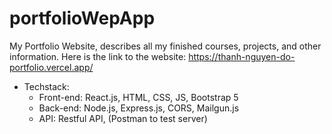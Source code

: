 # portfolioWepApp
My Portfolio Website, describes all my finished courses, projects, and other information.
Here is the link to the website: https://thanh-nguyen-do-portfolio.vercel.app/
- Techstack:
   - Front-end: React.js, HTML, CSS, JS, Bootstrap 5
   - Back-end: Node.js, Express.js, CORS, Mailgun.js
   - API: Restful API, (Postman to test server)

